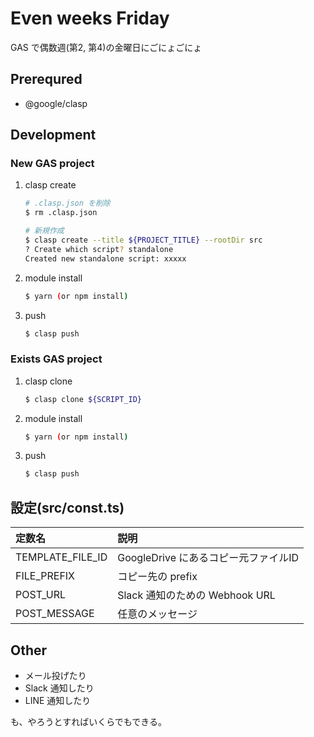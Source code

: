 # Even weeks Friday

GAS で偶数週(第2, 第4)の金曜日にごにょごにょ

## Prerequred

- @google/clasp

## Development

### New GAS project

1. clasp create
    ```bash
    # .clasp.json を削除
    $ rm .clasp.json

    # 新規作成
    $ clasp create --title ${PROJECT_TITLE} --rootDir src
    ? Create which script? standalone
    Created new standalone script: xxxxx
    ```
1. module install
    ```bash
    $ yarn (or npm install)
    ```
1. push
    ```bash
    $ clasp push
    ```

### Exists GAS project

1. clasp clone
    ```bash
    $ clasp clone ${SCRIPT_ID}
    ```
1. module install
    ```bash
    $ yarn (or npm install)
    ```
1. push
    ```bash
    $ clasp push
    ```

## 設定(src/const.ts)

| 定数名 | 説明 |
|:----|:----|
| TEMPLATE_FILE_ID | GoogleDrive にあるコピー元ファイルID |
| FILE_PREFIX | コピー先の prefix |
| POST_URL | Slack 通知のための Webhook URL |
| POST_MESSAGE | 任意のメッセージ |

## Other

- メール投げたり
- Slack 通知したり
- LINE 通知したり

も、やろうとすればいくらでもできる。
